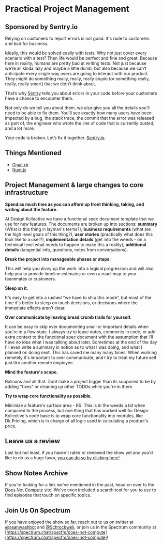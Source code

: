 # Practical Project Management

## Sponsored by Sentry.io

Relying on customers to report errors is not good. It's rude to customers and bad for business.

Ideally, this would be solved easily with tests. Why not just cover every scenario with a test? Then life would be perfect and fine and great. Because here in reality, humans are pretty bad at writing tests. Not just because we’re all kinda lazy and maybe a little dumb, but also because we can’t anticipate every single way users are going to interact with our product. They might do something really, really, really stupid (or something really, really, really smart) that we didn’t think about.

That’s why [Sentry](https://www.sentry.io) tells you about errors in your code before your customers have a chance to encounter them.

Not only do we tell you about them, we also give you all the details you’ll need to be able to fix them. You’ll see exactly how many users have been impacted by a bug, the stack trace, the commit that the error was released as part of, the engineer who wrote the line of code that is currently busted, and a lot more.

Your code is broken. Let’s fix it together. [Sentry.io](https://www.sentry.io).

## Things Mentioned

- [Gigalixir](https://gigalixir.com/)
- [Nuxt.js](https://nuxtjs.org/)

## Project Management & large changes to core infrastructure

**Spend as much time as you can afford up front thinking, taking, and writing about the feature.**

At Design Kollective we have a functional spec document template that we use for new features. The documents are broken up into sections: **summary** (What is this thing in layman's terms?), **business requirements** (what are the high level goals of this thing?), **user stories** (practically what does this look like to a user?), **implementation details** (get into the weeds - on a technical level what needs to happen to make this a reality), **additional details** (tangential info, questions, notes from conversations).

**Break the project into manageable phases or steps.**

This will help you divvy up the work into a logical progression and will also help you to provide timeline estimates or even a road-map to your teammates or customers.

**Sleep on it.**

It's easy to get into a rushed "we have to ship this mode", but most of the time it's better to sleep on touch decisions, or decisions where the immediate effects aren't clear.

**Over communicate by leaving bread crumb trails for yourself.**

It can be easy to skip over documenting small or important details when you're in a flow state. I always try to leave notes, comments in code, or add extra context to the functional spec document with the assumption that I'll have no idea what I was talking about later. Sometimes at the end of the day I'll even write a summary in notion as to what I was doing, and what I planned on doing next. This has saved me many many times. When working remotely it's important to over communicate, and I try to treat my future self just like another remote employee.

**Mind the feature's scope.**

Balloons and all that. Dont make a project bigger than its supposed to be by adding "fixes" or cleaning up other TODOs while you're in there.

**Try to wrap core functionality as possible.**

Minimize a feature's surface area - RS. This is in the weeds a bit when compared to the process, but one thing that has worked well for Design Kollective's code base is to wrap core functionality into modules, like Dk.Pricing, which is in charge of all logic used in calculating a product's price.

## Leave us a review

Last but not least, if you haven't rated or reviewed the show yet and you'd like to do us a huge favor, [you can do so by clicking here!](https://itunes.apple.com/us/podcast/does-not-compute/id1048731980?mt=2)

## Show Notes Archive

If you're looking for a link we've mentioned in the past, head on over to the [Does Not Compute](https://dnc.show) site! We've even included a search tool for you to use to find episodes that touch on specific topics.

## Join Us On Spectrum

If you have enjoyed the show so far, reach out to us on twitter at [@seanwashbot](https://twitter.com/seanwashbot) and [@Schrockwell](https://twitter.com/schrockwell), or join us in the Spectrum community at [https://spectrum.chat/specfm/does-not-compute](https://spectrum.chat/specfm/does-not-compute)!
